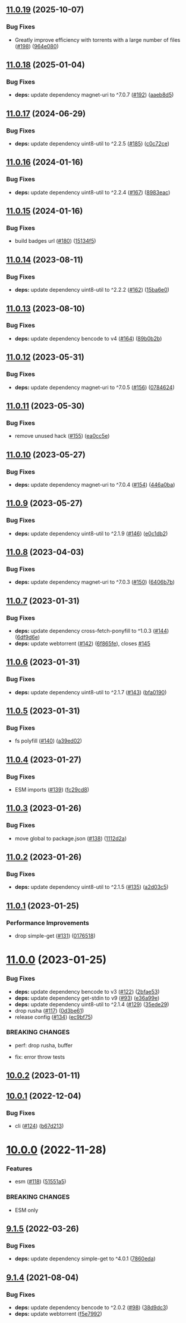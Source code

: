 ## [11.0.19](https://github.com/webtorrent/parse-torrent/compare/v11.0.18...v11.0.19) (2025-10-07)


### Bug Fixes

* Greatly improve efficiency with torrents with a large number of files ([#198](https://github.com/webtorrent/parse-torrent/issues/198)) ([964e080](https://github.com/webtorrent/parse-torrent/commit/964e0805e1ddb0561b626fab21fda5dd3f82fa3c))

## [11.0.18](https://github.com/webtorrent/parse-torrent/compare/v11.0.17...v11.0.18) (2025-01-04)


### Bug Fixes

* **deps:** update dependency magnet-uri to ^7.0.7 ([#192](https://github.com/webtorrent/parse-torrent/issues/192)) ([aaeb8d5](https://github.com/webtorrent/parse-torrent/commit/aaeb8d59be09c29ed740a679e4f14c54a4bfbd28))

## [11.0.17](https://github.com/webtorrent/parse-torrent/compare/v11.0.16...v11.0.17) (2024-06-29)


### Bug Fixes

* **deps:** update dependency uint8-util to ^2.2.5 ([#185](https://github.com/webtorrent/parse-torrent/issues/185)) ([c0c72ce](https://github.com/webtorrent/parse-torrent/commit/c0c72ceb2ca7484434cf4c25563191697febf12a))

## [11.0.16](https://github.com/webtorrent/parse-torrent/compare/v11.0.15...v11.0.16) (2024-01-16)


### Bug Fixes

* **deps:** update dependency uint8-util to ^2.2.4 ([#167](https://github.com/webtorrent/parse-torrent/issues/167)) ([8983eac](https://github.com/webtorrent/parse-torrent/commit/8983eaccd2d0e94cb953fb4c37d54ed6d9c8dba6))

## [11.0.15](https://github.com/webtorrent/parse-torrent/compare/v11.0.14...v11.0.15) (2024-01-16)


### Bug Fixes

* build badges url ([#180](https://github.com/webtorrent/parse-torrent/issues/180)) ([15134f5](https://github.com/webtorrent/parse-torrent/commit/15134f5d753f96fdbc643ebb72d298f80be94d37))

## [11.0.14](https://github.com/webtorrent/parse-torrent/compare/v11.0.13...v11.0.14) (2023-08-11)


### Bug Fixes

* **deps:** update dependency uint8-util to ^2.2.2 ([#162](https://github.com/webtorrent/parse-torrent/issues/162)) ([15ba6e0](https://github.com/webtorrent/parse-torrent/commit/15ba6e022c53d17d8a15deebbac887736638af4e))

## [11.0.13](https://github.com/webtorrent/parse-torrent/compare/v11.0.12...v11.0.13) (2023-08-10)


### Bug Fixes

* **deps:** update dependency bencode to v4 ([#164](https://github.com/webtorrent/parse-torrent/issues/164)) ([89b0b2b](https://github.com/webtorrent/parse-torrent/commit/89b0b2b76414a6773b9ce0c31ce8cc004ed7e3b8))

## [11.0.12](https://github.com/webtorrent/parse-torrent/compare/v11.0.11...v11.0.12) (2023-05-31)


### Bug Fixes

* **deps:** update dependency magnet-uri to ^7.0.5 ([#156](https://github.com/webtorrent/parse-torrent/issues/156)) ([0784624](https://github.com/webtorrent/parse-torrent/commit/0784624754efeeeb6c2360822231bbd908572dfc))

## [11.0.11](https://github.com/webtorrent/parse-torrent/compare/v11.0.10...v11.0.11) (2023-05-30)


### Bug Fixes

* remove unused hack ([#155](https://github.com/webtorrent/parse-torrent/issues/155)) ([ea0cc5e](https://github.com/webtorrent/parse-torrent/commit/ea0cc5eb589375d97698426b11963acacc5345b8))

## [11.0.10](https://github.com/webtorrent/parse-torrent/compare/v11.0.9...v11.0.10) (2023-05-27)


### Bug Fixes

* **deps:** update dependency magnet-uri to ^7.0.4 ([#154](https://github.com/webtorrent/parse-torrent/issues/154)) ([446a0ba](https://github.com/webtorrent/parse-torrent/commit/446a0ba598b20bef7d7fa4e4d475754144801f54))

## [11.0.9](https://github.com/webtorrent/parse-torrent/compare/v11.0.8...v11.0.9) (2023-05-27)


### Bug Fixes

* **deps:** update dependency uint8-util to ^2.1.9 ([#146](https://github.com/webtorrent/parse-torrent/issues/146)) ([e0c1db2](https://github.com/webtorrent/parse-torrent/commit/e0c1db2f089e1bb02ee8d89fc8348fc5582506a7))

## [11.0.8](https://github.com/webtorrent/parse-torrent/compare/v11.0.7...v11.0.8) (2023-04-03)


### Bug Fixes

* **deps:** update dependency magnet-uri to ^7.0.3 ([#150](https://github.com/webtorrent/parse-torrent/issues/150)) ([6406b7b](https://github.com/webtorrent/parse-torrent/commit/6406b7ba31631718aad0aa5a918045804ddf4cf7))

## [11.0.7](https://github.com/webtorrent/parse-torrent/compare/v11.0.6...v11.0.7) (2023-01-31)


### Bug Fixes

* **deps:** update dependency cross-fetch-ponyfill to ^1.0.3 ([#144](https://github.com/webtorrent/parse-torrent/issues/144)) ([6df9d6e](https://github.com/webtorrent/parse-torrent/commit/6df9d6ec56fc3e82c87aa3690ee5fccc8d79c3d8))
* **deps:** update webtorrent ([#142](https://github.com/webtorrent/parse-torrent/issues/142)) ([6f865fe](https://github.com/webtorrent/parse-torrent/commit/6f865fe41386c9870fdaad57880d4bb82b4bc779)), closes [#145](https://github.com/webtorrent/parse-torrent/issues/145)

## [11.0.6](https://github.com/webtorrent/parse-torrent/compare/v11.0.5...v11.0.6) (2023-01-31)


### Bug Fixes

* **deps:** update dependency uint8-util to ^2.1.7 ([#143](https://github.com/webtorrent/parse-torrent/issues/143)) ([bfa0190](https://github.com/webtorrent/parse-torrent/commit/bfa019012a5c294de2760564f10e4407eebf5bcc))

## [11.0.5](https://github.com/webtorrent/parse-torrent/compare/v11.0.4...v11.0.5) (2023-01-31)


### Bug Fixes

* fs polyfill ([#140](https://github.com/webtorrent/parse-torrent/issues/140)) ([a39ed02](https://github.com/webtorrent/parse-torrent/commit/a39ed029c087a40be44c0de2b92e8dcca07cadf7))

## [11.0.4](https://github.com/webtorrent/parse-torrent/compare/v11.0.3...v11.0.4) (2023-01-27)


### Bug Fixes

* ESM imports ([#139](https://github.com/webtorrent/parse-torrent/issues/139)) ([fc29cd8](https://github.com/webtorrent/parse-torrent/commit/fc29cd8099f051753c503d90e3abc7ceed91150a))

## [11.0.3](https://github.com/webtorrent/parse-torrent/compare/v11.0.2...v11.0.3) (2023-01-26)


### Bug Fixes

* move global to package.json ([#138](https://github.com/webtorrent/parse-torrent/issues/138)) ([1112d2a](https://github.com/webtorrent/parse-torrent/commit/1112d2a8423972f727dac91e0dfe7806c8ac8a1c))

## [11.0.2](https://github.com/webtorrent/parse-torrent/compare/v11.0.1...v11.0.2) (2023-01-26)


### Bug Fixes

* **deps:** update dependency uint8-util to ^2.1.5 ([#135](https://github.com/webtorrent/parse-torrent/issues/135)) ([a2d03c5](https://github.com/webtorrent/parse-torrent/commit/a2d03c553e1ff332574a8b938988b597fab32ad9))

## [11.0.1](https://github.com/webtorrent/parse-torrent/compare/v11.0.0...v11.0.1) (2023-01-25)


### Performance Improvements

* drop simple-get ([#131](https://github.com/webtorrent/parse-torrent/issues/131)) ([0176518](https://github.com/webtorrent/parse-torrent/commit/01765183c3a032d503c5258467f0ff09587df9fc))

# [11.0.0](https://github.com/webtorrent/parse-torrent/compare/v10.0.2...v11.0.0) (2023-01-25)


### Bug Fixes

* **deps:** update dependency bencode to v3 ([#122](https://github.com/webtorrent/parse-torrent/issues/122)) ([2bfae53](https://github.com/webtorrent/parse-torrent/commit/2bfae532e57f83c3babd80d0564f48af8d28292f))
* **deps:** update dependency get-stdin to v9 ([#93](https://github.com/webtorrent/parse-torrent/issues/93)) ([e36a99e](https://github.com/webtorrent/parse-torrent/commit/e36a99e3d4176a37956f41c873c701f4fd0cc570))
* **deps:** update dependency uint8-util to ^2.1.4 ([#129](https://github.com/webtorrent/parse-torrent/issues/129)) ([35ede29](https://github.com/webtorrent/parse-torrent/commit/35ede29dc83651fd59d8d752106938d19874e295))
* drop rusha ([#117](https://github.com/webtorrent/parse-torrent/issues/117)) ([0d3be61](https://github.com/webtorrent/parse-torrent/commit/0d3be61f453d79ab5ba7751bd30e460ccea2f69b))
* release config ([#134](https://github.com/webtorrent/parse-torrent/issues/134)) ([ec9bf75](https://github.com/webtorrent/parse-torrent/commit/ec9bf750b4a44bd20d5fcb1fec3218c54fa57f7c))


### BREAKING CHANGES

* perf: drop rusha, buffer

* fix: error throw tests

## [10.0.2](https://github.com/webtorrent/parse-torrent/compare/v10.0.1...v10.0.2) (2023-01-11)

## [10.0.1](https://github.com/webtorrent/parse-torrent/compare/v10.0.0...v10.0.1) (2022-12-04)


### Bug Fixes

* cli ([#124](https://github.com/webtorrent/parse-torrent/issues/124)) ([b67d213](https://github.com/webtorrent/parse-torrent/commit/b67d213a66fbd526bc961488af8b2bf65d08a108))

# [10.0.0](https://github.com/webtorrent/parse-torrent/compare/v9.1.5...v10.0.0) (2022-11-28)


### Features

* esm ([#118](https://github.com/webtorrent/parse-torrent/issues/118)) ([51551a5](https://github.com/webtorrent/parse-torrent/commit/51551a5d7d464df7d8c81cc70c97648d5d2ddefb))


### BREAKING CHANGES

* ESM only

## [9.1.5](https://github.com/webtorrent/parse-torrent/compare/v9.1.4...v9.1.5) (2022-03-26)


### Bug Fixes

* **deps:** update dependency simple-get to ^4.0.1 ([7860eda](https://github.com/webtorrent/parse-torrent/commit/7860edad8bb5dd9ba2cc7135452aea173f70ccc1))

## [9.1.4](https://github.com/webtorrent/parse-torrent/compare/v9.1.3...v9.1.4) (2021-08-04)


### Bug Fixes

* **deps:** update dependency bencode to ^2.0.2 ([#98](https://github.com/webtorrent/parse-torrent/issues/98)) ([38d9dc3](https://github.com/webtorrent/parse-torrent/commit/38d9dc33b74f9f320e01ea52cb4a2796625617cc))
* **deps:** update webtorrent ([f5e7992](https://github.com/webtorrent/parse-torrent/commit/f5e79929eb0b5f397fe4a4e5e3ee5b54285211fb))
